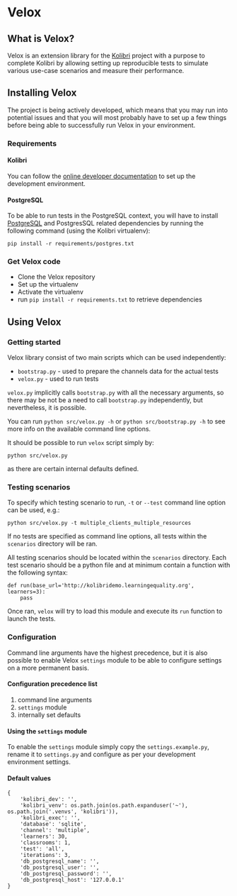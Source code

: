 


# Velox

## What is Velox?
Velox is an extension library for the [Kolibri](https://github.com/learningequality/kolibri) project with a purpose to complete Kolibri by allowing setting up reproducible tests to simulate various use-case scenarios and measure their performance.

## Installing Velox
The project is being actively developed, which means that you may run into potential issues and that you will most probably have to set up a few things before being able to successfully run Velox in your environment.

### Requirements
#### Kolibri
You can follow the [online developer documentation](http://kolibri-dev.readthedocs.io/en/develop/) to set up the development environment.

#### PostgreSQL
To be able to run tests in the PostgreSQL context, you will have to install [PostgreSQL](https://www.postgresql.org/) and PostgresSQL related dependencies by running the following command (using the Kolibri virtualenv):

`pip install -r requirements/postgres.txt`

### Get Velox code
- Clone the Velox repository
- Set up the virtualenv
- Activate the virtualenv
- run `pip install -r requirements.txt` to retrieve dependencies

## Using Velox

### Getting started
Velox library consist of two main scripts which can be used independently:
- `bootstrap.py` - used to prepare the channels data for the actual tests
- `velox.py` - used to run tests

`velox.py` implicitly calls `bootstrap.py` with all the necessary arguments, so there may be not be a need to call `bootstrap.py` independently, but nevertheless,  it is possible.

You can run `python src/velox.py -h` or `python src/bootstrap.py -h`  to see more info on the available command line options.

It should be possible to run `velox` script simply by:

```python src/velox.py```

as there are certain internal defaults defined.

### Testing scenarios
To specify which testing scenario to run, `-t` or `--test` command line option can be used, e.g.:

```python src/velox.py -t multiple_clients_multiple_resources```

If no tests are specified as command line options, all tests within the `scenarios` directory will be ran.

All testing scenarios should be located within the `scenarios` directory.
Each test scenario should be a python file and at minimum contain a function with the following syntax:

```
def run(base_url='http://kolibridemo.learningequality.org', learners=3):
    pass
```

Once ran, `velox` will try to load this module and execute its `run` function to launch the tests.

### Configuration

Command line arguments have the highest precedence, but it is also possible to enable Velox `settings` module to be able to configure settings on a more permanent basis.

#### Configuration precedence list
1) command line arguments
2) `settings` module
3) internally set defaults

#### Using the `settings` module
To enable the `settings` module simply copy the `settings.example.py`, rename it to `settings.py` and configure as per your development environment settings.

#### Default values

```
{
    'kolibri_dev': '',
    'kolibri_venv': os.path.join(os.path.expanduser('~'), os.path.join('.venvs', 'kolibri')),
    'kolibri_exec': '',
    'database': 'sqlite',
    'channel': 'multiple',
    'learners': 30,
    'classrooms': 1,
    'test': 'all',
    'iterations': 3,
    'db_postgresql_name': '',
    'db_postgresql_user': '',
    'db_postgresql_password': '',
    'db_postgresql_host': '127.0.0.1'
}
```
